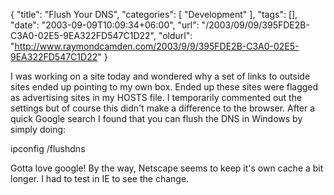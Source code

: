 {
	"title": "Flush Your DNS",
	"categories": [
		"Development"
	],
	"tags": [],
	"date": "2003-09-09T10:09:34+06:00",
	"url": "/2003/09/09/395FDE2B-C3A0-02E5-9EA322FD547C1D22",
	"oldurl": "http://www.raymondcamden.com/2003/9/9/395FDE2B-C3A0-02E5-9EA322FD547C1D22"
}

I was working on a site today and wondered why a set of links to outside sites ended up pointing to my own box. Ended up these sites were flagged as advertising sites in my HOSTS file. I temporarily commented out the settings but of course this didn't make a difference to the browser. After a quick Google search I found that you can flush the DNS in Windows by simply doing:

ipconfig /flushdns

Gotta love google! By the way, Netscape seems to keep it's own cache a bit longer. I had to test in IE to see the change.